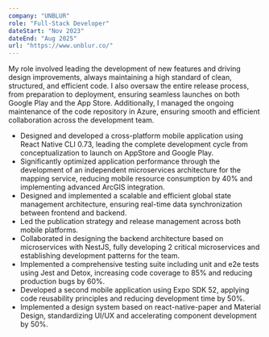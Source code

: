 ```yaml
---
company: "UNBLUR"
role: "Full-Stack Developer"
dateStart: "Nov 2023"
dateEnd: "Aug 2025"
url: "https://www.unblur.co/"
---
```


My role involved leading the development of new features and driving design improvements, always maintaining a high standard of clean, structured, and efficient code. I also oversaw the entire release process, from preparation to deployment, ensuring seamless launches on both Google Play and the App Store. Additionally, I managed the ongoing maintenance of the code repository in Azure, ensuring smooth and efficient collaboration across the development team.

- Designed and developed a cross-platform mobile application using React Native CLI 0.73, leading the complete development cycle from conceptualization to launch on AppStore and Google Play.
- Significantly optimized application performance through the development of an independent microservices architecture for the mapping service, reducing mobile resource consumption by 40% and implementing advanced ArcGIS integration.
- Designed and implemented a scalable and efficient global state management architecture, ensuring real-time data synchronization between frontend and backend.
- Led the publication strategy and release management across both mobile platforms.
- Collaborated in designing the backend architecture based on microservices with NestJS, fully developing 2 critical microservices and establishing development patterns for the team.
- Implemented a comprehensive testing suite including unit and e2e tests using Jest and Detox, increasing code coverage to 85% and reducing production bugs by 60%.
- Developed a second mobile application using Expo SDK 52, applying code reusability principles and reducing development time by 50%.
- Implemented a design system based on react-native-paper and Material Design, standardizing UI/UX and accelerating component development by 50%.
